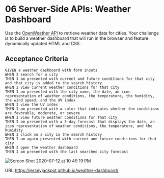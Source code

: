 # 06 Server-Side APIs: Weather Dashboard

Use the [OpenWeather API](https://openweathermap.org/api) to retrieve weather data for cities. Your challenge is to build a weather dashboard that will run in the browser and feature dynamically updated HTML and CSS.

## Acceptance Criteria

```
GIVEN a weather dashboard with form inputs
WHEN I search for a city
THEN I am presented with current and future conditions for that city and that city is added to the search history
WHEN I view current weather conditions for that city
THEN I am presented with the city name, the date, an icon representation of weather conditions, the temperature, the humidity, the wind speed, and the UV index
WHEN I view the UV index
THEN I am presented with a color that indicates whether the conditions are favorable, moderate, or severe
WHEN I view future weather conditions for that city
THEN I am presented with a 5-day forecast that displays the date, an icon representation of weather conditions, the temperature, and the humidity
WHEN I click on a city in the search history
THEN I am again presented with current and future conditions for that city
WHEN I open the weather dashboard
THEN I am presented with the last searched city forecast
```
![Screen Shot 2020-07-12 at 10 49 19 PM](https://user-images.githubusercontent.com/64985702/87265939-fc467780-c491-11ea-9a09-08d00c59297a.png)

URL:https://jerseyjackpot.github.io/weather-dashboard/
